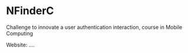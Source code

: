 # NFinderC
Challenge to innovate a user authentication interaction, course in Mobile Computing

Website: ....
